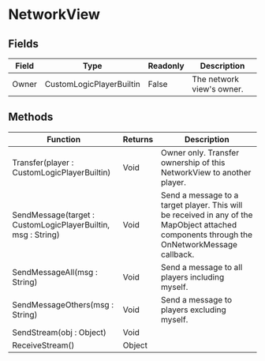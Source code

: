 # NetworkView
## Fields
|Field|Type|Readonly|Description|
|---|---|---|---|
|Owner|CustomLogicPlayerBuiltin|False|The network view's owner.|
## Methods
|Function|Returns|Description|
|---|---|---|
|Transfer(player : CustomLogicPlayerBuiltin)|Void|Owner only. Transfer ownership of this NetworkView to another player.|
|SendMessage(target : CustomLogicPlayerBuiltin, msg : String)|Void|Send a message to a target player. This will be received in any of the MapObject attached components through the OnNetworkMessage callback.|
|SendMessageAll(msg : String)|Void|Send a message to all players including myself.|
|SendMessageOthers(msg : String)|Void|Send a message to players excluding myself.|
|SendStream(obj : Object)|Void||
|ReceiveStream()|Object||
